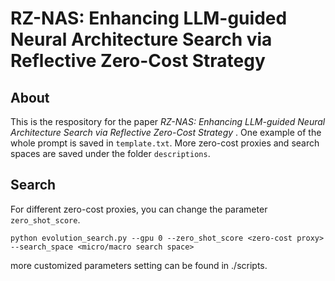 # RZ-NAS: Enhancing LLM-guided Neural Architecture Search via Reflective Zero-Cost Strategy

## About
This is the respository for the paper *RZ-NAS: Enhancing LLM-guided Neural Architecture Search via Reflective Zero-Cost Strategy* . One example of the whole prompt is saved in `template.txt`. More zero-cost proxies and search spaces are saved under the folder `descriptions`. 


## Search

For different zero-cost proxies, you can change the parameter `zero_shot_score`.

```
python evolution_search.py --gpu 0 --zero_shot_score <zero-cost proxy> --search_space <micro/macro search space> 
```

more customized parameters setting can be found in ./scripts.



